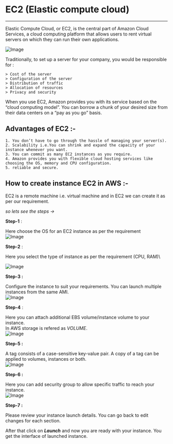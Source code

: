 # EC2 (Elastic compute cloud)
***

Elastic Compute Cloud, or EC2, is the central part of Amazon Cloud Services, a cloud computing platform that allows users to rent virtual servers on which they can run their own applications.

![Image](https://github.com/mohitgharate/AWS/tree/aws-cloud/EC2/server.svg)

Traditionally, to set up a server for your company, you would be responsible for :

```
> Cost of the server
> Configuration of the server
> Distribution of traffic
> Allocation of resources
> Privacy and security
```

When you use EC2, Amazon provides you with its service based on the “cloud computing model”. You can borrow a chunk of your desired size from their data centers on a “pay as you go” basis.

## Advantages of EC2 :-

```
1. You don’t have to go through the hassle of managing your server(s).
2. Scalability i.e.You can shrink and expand the capacity of your instance whenever you want.
3. You can commit as many EC2 instances as you require.
4. Amazon provides you with flexible cloud hosting services like choosing the OS, memory and CPU configuration.
5. reliable and secure.
```

## How to create instance EC2 in AWS :-

EC2 is a remote machine i.e. virtual machine and in EC2 we can create it as per our requirement.

*so lets see the steps ->*

**Step-1** :

Here choose the OS for an EC2 instance as per the requirement \
![Image](https://github.com/mohitgharate/AWS/tree/aws-cloud/EC2/step1.png)

**Step-2** :

Here you select the type of instance as per the requirement (CPU, RAM)\

![Image](URL)

**Step-3 :**

Configure the instance to suit your requirements. You can launch multiple instances from the same AMI.\
![Image](URL)

**Step-4** :

Here you can attach additional EBS volume/instance volume to your instance.\
In AWS storage is refered as *VOLUME*.\
![Image](URL)

**Step-5 :**

A tag consists of a case-sensitive key-value pair. A copy of a tag can be applied to volumes, instances or both.\
![Image](URL)

**Step-6 :** 

Here you can add security group to allow specific traffic to reach your instance.\
![Image](URL)

**Step-7 :**

Please review your instance launch details. You can go back to edit changes for each section.

After that click on ***Launch*** and now you are ready with your instance. You get the interface of launched instance. 

